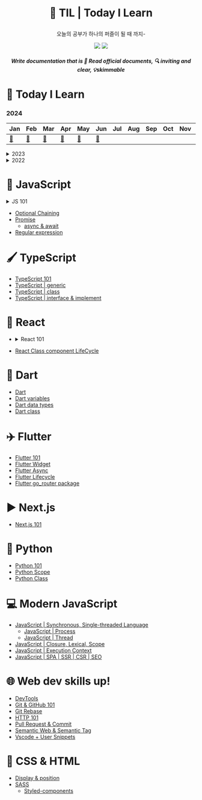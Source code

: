 # <p align="center"> 🧩 TIL | Today I Learn

<p align="center"> 오늘의 공부가 하나의 퍼즐이 될 때 까지-

<p align="center">
  <img src="https://img.shields.io/github/last-commit/BongsikB/BongsikB.github.io?style=flat-square">
  <a href="https://hits.seeyoufarm.com"><img src="https://hits.seeyoufarm.com/api/count/incr/badge.svg?url=https%3A%2F%2Fgithub.com%2Fdabnii%2Fhit-counter&count_bg=%23252525&title_bg=%23555555&icon=&icon_color=%23E7E7E7&title=hits&edge_flat=true"/></a>
</p>

##### <p align="center"> Write documentation that is 📜<i> Read official documents, 🔍 inviting and clear, 💡skimmable </i></p>

# 🌳 Today I Learn

### 2024

| Jan                     | Feb                     | Mar                     | Apr                       | May                     | Jun                      | Jul | Aug | Sep | Oct | Nov | Dec |
| ----------------------- | ----------------------- | ----------------------- | ------------------------- | ----------------------- | ------------------------ | --- | --- | --- | --- | --- | --- |
| [📝](./TIL/2024/Jan.md) | [📝](./TIL/2024/Feb.md) | [📝](./TIL/2024/Mar.md) | [📝](./TIL/2024/April.md) | [📝](./TIL/2024/May.md) | [📝](./TIL/2024/June.md) |     |     |     |     |     |     |

<details>
<summary>2023</summary>

|                                                                                    |                                                                                    |                                                                                      |                                                                                           |                                                                                        |                                                                                        |                                                                                        |                                                                                        |                                                                                        |                                                                                        |                                                                                        |                                     |
| ---------------------------------------------------------------------------------- | ---------------------------------------------------------------------------------- | ------------------------------------------------------------------------------------ | ----------------------------------------------------------------------------------------- | -------------------------------------------------------------------------------------- | -------------------------------------------------------------------------------------- | -------------------------------------------------------------------------------------- | -------------------------------------------------------------------------------------- | -------------------------------------------------------------------------------------- | -------------------------------------------------------------------------------------- | -------------------------------------------------------------------------------------- | ----------------------------------- |
| Jan                                                                                | Feb                                                                                | Mar                                                                                  | Apr                                                                                       | May                                                                                    | Jun                                                                                    | Jul                                                                                    | Aug                                                                                    | Sep                                                                                    | Oct                                                                                    | Nov                                                                                    | Dec                                 |
| [📝](https://github.com/Dabnii/Dabnii.github.io/blob/main/Projects/2023.01/Jan.md) | [📝](https://github.com/Dabnii/Dabnii.github.io/blob/main/Projects/2023.02/Feb.md) | [📝](https://github.com/Dabnii/Dabnii.github.io/blob/main/Projects/2023.03/March.md) | [📝](https://github.com/Dabnii/Dabnii.github.io/blob/main/Projects/2023.03/2023.april.md) | [📝](https://github.com/Dabnii/Dabnii.github.io/blob/main/Projects/2023/05/2023-05.md) | [📝](https://github.com/Dabnii/Dabnii.github.io/blob/main/Projects/2023/05/2023-06.md) | [📝](https://github.com/Dabnii/Dabnii.github.io/blob/main/Projects/2023/05/2023-07.md) | [📝](https://github.com/Dabnii/Dabnii.github.io/blob/main/Projects/2023/05/2023-08.md) | [📝](https://github.com/Dabnii/Dabnii.github.io/blob/main/Projects/2023/05/2023-09.md) | [📝](https://github.com/Dabnii/Dabnii.github.io/blob/main/Projects/2023/05/2023-10.md) | [📝](https://github.com/Dabnii/Dabnii.github.io/blob/main/Projects/2023/05/2023-11.md) | [📝](./Projects/2023/05/2023.12.md) |

</details>

<details>
<summary>2022</summary>

- [2022.Internship.1M](https://github.com/Dabnii/Dabnii.github.io/blob/main/Projects/2022.12/Dec2ndWeek.md)
- <a href="https://github.com/Dabnii/Dabnii.github.io/blob/main/Projects/2022.12/Dec1stWeek.md">2022.Dec.1~2nd</a>
- <a href="https://github.com/Dabnii/Dabnii.github.io/blob/main/Projects/2022.11/3rdWeek.md">2022.Nov.3-4th</a>
- <a href="https://github.com/Dabnii/Dabnii.github.io/blob/main/Projects/2022.11/1stWeek.md">2022.Nov.1~2nd</a>
</details>

# 📌 JavaScript

<details>
<summary>JS 101</summary>

- <a href="https://github.com/BongsikB/BongsikB.github.io/blob/main/Java%20Script/Array.md">Array</a>
- <a href="https://github.com/BongsikB/BongsikB.github.io/blob/main/TIL/Conditionals%20if.md">Conditional Statements</a>
- <a href="https://github.com/BongsikB/BongsikB.github.io/blob/main/TIL/Data%20type.md">Data type</a>
- <a href="https://github.com/BongsikB/BongsikB.github.io/blob/main/TIL/Date!%20date!%20date!%20.md">Date & Time</a>
- <a href= "https://github.com/BongsikB/BongsikB.github.io/blob/main/Java%20Script/For%20loop.md">For Loop</a>
- <a href ="https://github.com/BongsikB/BongsikB.github.io/blob/main/Java%20Script/Logical%20Operation.md">Logical Operation </a>
- <a href="https://github.com/BongsikB/BongsikB.github.io/blob/main/Java%20Script/Object.md">Object</a>
- <a href="https://github.com/BongsikB/BongsikB.github.io/blob/main/TIL/string%3C-%3ENumber.md">String ←→ Number</a>

</details>

- <a href="https://github.com/Dabnii/Dabnii.github.io/blob/main/Java%20Script/Optional%20Chaining.md">Optional Chaining</a>
- [Promise](https://github.com/Dabnii/Dabnii.github.io/blob/main/Java%20Script/Promise.md)
  - [async & await](https://github.com/Dabnii/Dabnii.github.io/blob/main/Java%20Script/Promise-async%20await.md)
- [Regular expression](https://github.com/Dabnii/Dabnii.github.io/blob/main/TIL/Regular%20Expression.md)

# 🖌️ TypeScript

- [TypeScript 101](https://github.com/Dabnii/Dabnii.github.io/blob/main/TypeScript/TypeScript101.md)
- [TypeScript | generic](https://github.com/Dabnii/Dabnii.github.io/blob/main/TypeScript/TypeScript_Generic.md)
- [TypeScript | class](https://github.com/Dabnii/Dabnii.github.io/blob/main/TypeScript/TypeScript_class.md)
- [TypeScript | interface & implement](https://github.com/Dabnii/Dabnii.github.io/blob/main/TypeScript/TypeScript_type%26interface.md)

# 🧢 React

- <details>
    <summary>React 101</summary>
    <ol>
    <li><a href="https://github.com/Dabnii/Dabnii.github.io/blob/main/React/React%20%EB%93%B1%EC%9E%A5%EB%B0%B0%EA%B2%BD.md">React의 등장 배경 & Library</a></li>
    <li><a href="https://github.com/Dabnii/Dabnii.github.io/blob/main/React/React%20101.md">React 101</a></li>
    <li><a href="https://github.com/Dabnii/Dabnii.github.io/blob/main/React/React%20component.md">React Component</a></li>
    <li><a href="https://github.com/Dabnii/Dabnii.github.io/blob/main/React/React%20%26%20Jsx.md">React & JSX</a></li>
    <li><a href="https://github.com/Dabnii/Dabnii.github.io/blob/main/React/React%20Hook.md">React Hook</a></li>
    <li><a href="https://github.com/Dabnii/Dabnii.github.io/blob/main/React/React%20Props.md">React Props</a></li>
    <li><a href="https://github.com/Dabnii/Dabnii.github.io/blob/main/React/React%20State.md">React State</a></li>
  <li><a href="https://github.com/Dabnii/Dabnii.github.io/blob/main/React/React%20Mock%20Data.md">React Mock data</a></li>
  </ol>

  </details>

- <a href="https://github.com/Dabnii/Dabnii.github.io/blob/main/React/React%20Class%20LifeCycle.md">React Class component LifeCycle</a>

# 🎯 Dart

- [Dart](https://github.com/Dabnii/Dabnii.github.io/blob/main/Dart%2BFlutter/Dart101.md)
- [Dart variables](https://github.com/Dabnii/Dabnii.github.io/blob/main/Dart%2BFlutter/Dart_Variables.md)
- [Dart data types](https://github.com/Dabnii/Dabnii.github.io/blob/main/Dart%2BFlutter/Dart_Data_Type.md)
- [Dart class](./Dart+Flutter/Dart_class.md)

# ✈️ Flutter

- [Flutter 101](https://github.com/Dabnii/Dabnii.github.io/blob/main/Dart%2BFlutter/Flutter101.md)
- [Flutter Widget](https://github.com/Dabnii/Dabnii.github.io/blob/main/Dart%2BFlutter/Flutter_Widget.md)
- [Flutter Async](https://github.com/Dabnii/Dabnii.github.io/blob/main/Dart%2BFlutter/Flutter_async.md)
- [Flutter Lifecycle](https://github.com/Dabnii/Dabnii.github.io/blob/main/Dart%2BFlutter/Flutter_lifecycle.md)
- [Flutter go_router package](https://github.com/Dabnii/Dabnii.github.io/blob/main/Dart%2BFlutter/go_router.md)

# ▶️ Next.js

- [Next.js 101](https://github.com/Dabnii/Dabnii.github.io/blob/main/Next.js/NextJs101.md)

# 🐍 Python

- [Python 101](https://github.com/Dabnii/Dabnii.github.io/blob/main/python/python101.md)
- [Python Scope](https://github.com/Dabnii/Dabnii.github.io/blob/main/python/python_scope.md)
- [Python Class](https://github.com/Dabnii/Dabnii.github.io/blob/main/python/python_Class.md)

# 💻 Modern JavaScript

- [JavaScript | Synchronous, Single-threaded Language](https://github.com/Dabnii/Dabnii.github.io/blob/main/Computer%20Science/JavaScript%20Sync.md)
  - [JavaScript | Process](https://github.com/Dabnii/Dabnii.github.io/blob/a9c44e1cf91dba920edfb06433d45fd3e6688093/Computer%20Science/JavaScript%20Process.md)
  - [JavaScript | Thread](https://github.com/Dabnii/Dabnii.github.io/blob/main/Computer%20Science/JavaScript%20%7C%20Thread.md)
- [JavaScript | Closure, Lexical, Scope](https://github.com/BongsikB/BongsikB.github.io/blob/main/Computer%20Science/Closure.md)
- [JavaScript | Execution Context](https://github.com/Dabnii/Dabnii.github.io/blob/main/Java%20Script/Execution%20Context.md)
- [JavaScript | SPA | SSR | CSR | SEO](https://github.com/Dabnii/Dabnii.github.io/blob/main/Computer%20Science/SPA%2C%20CSR%2C%20SSR%2C%20SEO.md)

# 🌐 Web dev skills up!

- <a href="https://github.com/BongsikB/BongsikB.github.io/blob/main/Computer%20Science/DevTools%20%7C%20Chrome.md">DevTools</a>
- <a href="https://github.com/BongsikB/BongsikB.github.io/blob/main/TIL/Git%20%26%20Git-hub%20101.md">Git & GitHub 101</a>
- <a href="https://github.com/Dabnii/Dabnii.github.io/blob/main/TIL/Git%20rebase.md">Git Rebase</a>
- <a href="https://github.com/Dabnii/Dabnii.github.io/blob/main/TIL/HTTP%20101.md">HTTP 101</a>
- [Pull Request & Commit](https://github.com/Dabnii/Dabnii.github.io/blob/fbab4f17ee0ebe2aeda4e2fb57c1cda0c20eabcf/TIL/Git%20commit%20message%20%26%20Pull%20request.md)
- <a href="https://github.com/BongsikB/BongsikB.github.io/blob/main/TIL/Semantic%20Web%20%26%20Semantic%20Tag.md">Semantic Web & Semantic Tag </a>
- [Vscode + User Snippets](https://github.com/Dabnii/Dabnii.github.io/blob/main/React/Snippets.md)

# 📘 CSS & HTML

- <a href="https://github.com/BongsikB/BongsikB.github.io/blob/main/TIL/All%20about%20Position%20%26%20display.md">Display & position</a>
- <a href="https://github.com/Dabnii/Dabnii.github.io/blob/main/TIL/Sass%20101.md">SASS</a>
  - [Styled-components](https://github.com/Dabnii/Dabnii.github.io/blob/main/TIL/Styled-components.md)
